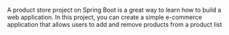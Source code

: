 A product store project on Spring Boot is a great way to learn how to build a web application. In this project, you can create a simple e-commerce application that allows users to add and remove products from a product list
